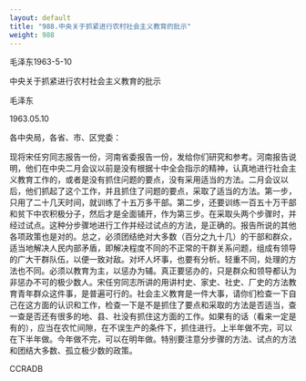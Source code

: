 ```yaml
---
layout: default
title: "988.中央关于抓紧进行农村社会主义教育的批示"
weight: 988
---
```


毛泽东1963-5-10

中央关于抓紧进行农村社会主义教育的批示

毛泽东

1963.05.10

各中央局，各省、市、区党委：

现将宋任穷同志报告一份，河南省委报告一份，发给你们研究和参考。河南报告说明，他们在中央二月会议以前是没有根据十中全会指示的精神，认真地进行社会主义教育工作的，或者是没有抓住问题的要点，没有采用适当的方法。二月会议以后，他们抓起了这个工作，并且抓住了问题的要点，采取了适当的方法。第一步，只用了二十几天时间，就训练了十五万多干部。第二步，还要训练一百五十万干部和贫下中农积极分子，然后才是全面铺开，作为第三步。在采取头两个步骤时，并经过试点。这种分步骤地进行工作并经过试点的方法，是正确的。报告所说的其他各项政策也是对的。总之，必须团结绝对大多数（百分之九十几）的干部和群众，适当地解决人民内部矛盾，即解决程度不同的不正常的干群关系问题，组成有领导的广大干群队伍，以便一致对敌。对坏人坏事，也要有分析。轻重不同，处理的方法也不同。必须以教育为主，以惩办为辅。真正要惩办的，只是群众和领导都认为非惩办不可的极少数人。宋任穷同志所讲的用讲村史、家史、社史、厂史的方法教育青年群众这件事，是普遍可行的。社会主义教育是一件大事，请你们检查一下自己在这方面的认识和工作，检查一下是不是抓住了要点和采取的方法是否适当，查一查是否还有很多的地、县、社没有抓住这方面的工作。如果有的话（看来一定是有的），应当在农忙间隙，在不误生产的条件下，抓住进行。上半年做不完，可以在下半年做。今年做不完，可以在明年做。特别要注意分步骤的方法、试点的方法和团结大多数、孤立极少数的政策。

CCRADB

